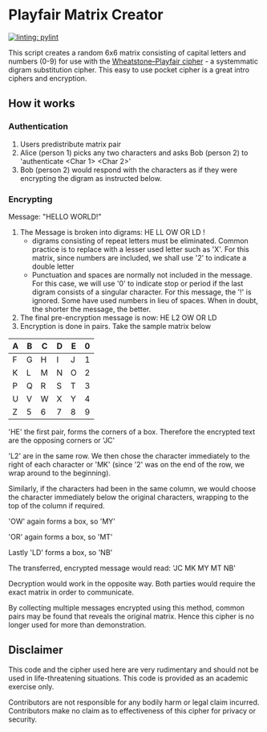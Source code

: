 # Playfair Matrix Creator

[![linting: pylint](https://img.shields.io/badge/linting-pylint-yellowgreen)](https://github.com/PyCQA/pylint)

This script creates a random 6x6 matrix consisting of capital letters 
and numbers (0-9) for use with the [Wheatstone–Playfair cipher][1] - a systemmatic digram substitution cipher. This easy to use pocket cipher is a great intro ciphers and encryption.

## How it works

### Authentication

1. Users predistribute matrix pair
2. Alice (person 1) picks any two characters and asks Bob (person 2) to 'authenticate <Char 1> <Char 2>'
3. Bob (person 2) would respond with the characters  as if they were encrypting the digram as instructed below.

### Encrypting

Message: "HELLO WORLD!"

1. The Message is broken into digrams: HE LL OW OR LD !
	-	digrams consisting of repeat letters must be eliminated. Common practice is to replace with a lesser used letter such as 'X'. For this matrix, since numbers are included, we shall use '2' to indicate a double letter
	- Punctuation and spaces are normally not included in the message. For this case, we will use '0' to indicate stop or period if the last digram consists of a singular character. For this message, the '!' is ignored. Some have used numbers in lieu of spaces. When in doubt, the shorter the message, the better.
2.	The final pre-encryption message is now: HE L2 OW OR LD
3. Encryption is done in pairs. Take the sample matrix below

| A | B | C | D | E | 0 |
| --- | --- | --- | --- | --- | --- |
| F | G | H | I | J | 1 |
| K | L | M | N | O | 2 |
| P | Q | R | S | T | 3 |
| U | V | W | X | Y | 4 |
| Z | 5 | 6 | 7 | 8 | 9 |

'HE' the first pair, forms the corners of a box. Therefore the encrypted text are the opposing corners or 'JC'

'L2' are in the same row. We then chose the character immediately to the right of each character or 'MK' (since '2' was on the end of the row, we wrap around to the beginning).

Similarly, if the characters had been in the same column, we would choose the character immediately below the original characters, wrapping to the top of the column if required. 

'OW' again forms a box, so 'MY'

'OR' again forms a box, so 'MT'

Lastly 'LD' forms a box, so 'NB'

The transferred, encrypted message would read: 'JC MK MY MT NB'

Decryption would work in the opposite way. Both parties would require the exact matrix in order to communicate.

By collecting multiple messages encrypted using this method, common pairs may be found that reveals the original matrix. Hence this cipher is no longer used for more than demonstration.  

## Disclaimer

This code and the cipher used here are very rudimentary and should not be used in life-threatening situations. This code is provided as an academic exercise only. 

Contributors are not responsible for any bodily harm or legal claim incurred. Contributors make no claim as to effectiveness of this cipher for privacy or security.

[1]: https://en.wikipedia.org/wiki/Playfair_cipher
